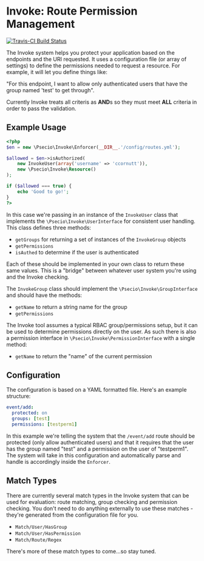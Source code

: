 Invoke: Route Permission Management
===========

[![Travis-CI Build Status](https://secure.travis-ci.org/psecio/invoke.png?branch=master)](http://travis-ci.org/psecio/invoke)

The Invoke system helps you protect your application based on the endpoints and the URI requested. It uses a configuration file (or array of settings) to define the permissions needed to request a resource. For example, it will let you define things like:

"For this endpoint, I want to allow only authenticated users that have the group named 'test' to get through".

Currently Invoke treats all criteris as **AND**s so they must meet **ALL** criteria in order to pass the validation.

## Example Usage

```php
<?php
$en = new \Psecio\Invoke\Enforcer(__DIR__.'/config/routes.yml');

$allowed = $en->isAuthorized(
    new InvokeUser(array('username' => 'ccornutt')),
    new \Psecio\Invoke\Resource()
);

if ($allowed === true) {
	echo 'Good to go!';
}
?>
```

In this case we're passing in an instance of the `InvokeUser` class that implements the `\Psecio\Invoke\UserInterface` for consistent user handling. This class defines three methods:

- `getGroups` for returning a set of instances of the `InvokeGroup` objects
- `getPermissions`
- `isAuthed` to determine if the user is authenticated

Each of these should be implemented in your own class to return these same values. This is a "bridge" between whatever user system you're using and the Invoke checking.

The `InvokeGroup` class should implement the `\Psecio\Invoke\GroupInterface` and should have the methods:

- `getName` to return a string name for the group
- `getPermissions`

The Invoke tool assumes a typical RBAC group/permissions setup, but it can be used to determine permissions directly on the user. As such there is also a permission interface in `\Psecio\Invoke\PermissionInterface` with a single method:

- `getName` to return the "name" of the current permission

## Configuration

The configuration is based on a YAML formatted file. Here's an example structure:

```yaml
event/add:
  protected: on
  groups: [test]
  permissions: [testperm1]
```

In this example we're telling the system that the `/event/add` route should be protected (only allow authenticated users) and that it requires that the user has the group named "test" and a permission on the user of "testperm1". The system will take in this configuration and automatically parse and handle is accordingly inside the `Enforcer`.

## Match Types

There are currently several match types in the Invoke system that can be used for evaluation: route matching, group checking and permission checking. You don't need to do anything externally to use these matches - they're generated from the configuration file for you.

- `Match/User/HasGroup`
- `Match/User/HasPermission`
- `Match/Route/Regex`

There's more of these match types to come...so stay tuned.


